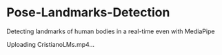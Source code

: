 # Pose-Landmarks-Detection
Detecting landmarks of human bodies in a real-time even with MediaPipe

Uploading CristianoLMs.mp4…

